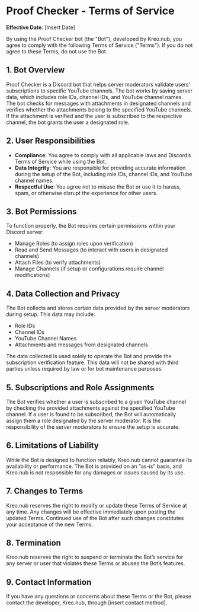 # Proof Checker - Terms of Service

**Effective Date**: [Insert Date]

By using the Proof Checker bot (the "Bot"), developed by Kreo.nub, you agree to comply with the following Terms of Service ("Terms"). If you do not agree to these Terms, do not use the Bot.

## 1. Bot Overview
Proof Checker is a Discord bot that helps server moderators validate users' subscriptions to specific YouTube channels. The bot works by saving server data, which includes role IDs, channel IDs, and YouTube channel names. The bot checks for messages with attachments in designated channels and verifies whether the attachments belong to the specified YouTube channels. If the attachment is verified and the user is subscribed to the respective channel, the bot grants the user a designated role.

## 2. User Responsibilities
- **Compliance**: You agree to comply with all applicable laws and Discord’s Terms of Service while using the Bot.
- **Data Integrity**: You are responsible for providing accurate information during the setup of the Bot, including role IDs, channel IDs, and YouTube channel names.
- **Respectful Use**: You agree not to misuse the Bot or use it to harass, spam, or otherwise disrupt the experience for other users.

## 3. Bot Permissions
To function properly, the Bot requires certain permissions within your Discord server:
- Manage Roles (to assign roles upon verification)
- Read and Send Messages (to interact with users in designated channels)
- Attach Files (to verify attachments)
- Manage Channels (if setup or configurations require channel modifications)

## 4. Data Collection and Privacy
The Bot collects and stores certain data provided by the server moderators during setup. This data may include:
- Role IDs
- Channel IDs
- YouTube Channel Names
- Attachments and messages from designated channels

The data collected is used solely to operate the Bot and provide the subscription verification feature. This data will not be shared with third parties unless required by law or for bot maintenance purposes.

## 5. Subscriptions and Role Assignments
The Bot verifies whether a user is subscribed to a given YouTube channel by checking the provided attachments against the specified YouTube channel. If a user is found to be subscribed, the Bot will automatically assign them a role designated by the server moderator. It is the responsibility of the server moderators to ensure the setup is accurate.

## 6. Limitations of Liability
While the Bot is designed to function reliably, Kreo.nub cannot guarantee its availability or performance. The Bot is provided on an "as-is" basis, and Kreo.nub is not responsible for any damages or issues caused by its use.

## 7. Changes to Terms
Kreo.nub reserves the right to modify or update these Terms of Service at any time. Any changes will be effective immediately upon posting the updated Terms. Continued use of the Bot after such changes constitutes your acceptance of the new Terms.

## 8. Termination
Kreo.nub reserves the right to suspend or terminate the Bot’s service for any server or user that violates these Terms or abuses the Bot’s features.

## 9. Contact Information
If you have any questions or concerns about these Terms or the Bot, please contact the developer, Kreo.nub, through [insert contact method].
